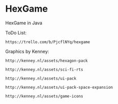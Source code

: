 # HexGame

HexGame in Java

ToDo List:
  
	https://trello.com/b/PjcflNYq/hexgame

Graphics by Kenney:

	http://kenney.nl/assets/hexagon-pack

	http://kenney.nl/assets/sci-fi-rts

	http://kenney.nl/assets/ui-pack

	http://kenney.nl/assets/ui-pack-space-expansion

	http://kenney.nl/assets/game-icons